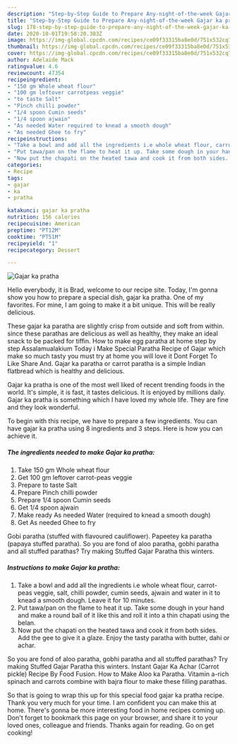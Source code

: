 ```yaml
---
description: "Step-by-Step Guide to Prepare Any-night-of-the-week Gajar ka pratha"
title: "Step-by-Step Guide to Prepare Any-night-of-the-week Gajar ka pratha"
slug: 178-step-by-step-guide-to-prepare-any-night-of-the-week-gajar-ka-pratha
date: 2020-10-01T19:58:20.303Z
image: https://img-global.cpcdn.com/recipes/ce09f33315ba8e0d/751x532cq70/gajar-ka-pratha-recipe-main-photo.jpg
thumbnail: https://img-global.cpcdn.com/recipes/ce09f33315ba8e0d/751x532cq70/gajar-ka-pratha-recipe-main-photo.jpg
cover: https://img-global.cpcdn.com/recipes/ce09f33315ba8e0d/751x532cq70/gajar-ka-pratha-recipe-main-photo.jpg
author: Adelaide Mack
ratingvalue: 4.6
reviewcount: 47354
recipeingredient:
- "150 gm Whole wheat flour"
- "100 gm leftover carrotpeas veggie"
- "to taste Salt"
- "Pinch chilli powder"
- "1/4 spoon Cumin seeds"
- "1/4 spoon ajwain"
- "As needed Water required to knead a smooth dough"
- "As needed Ghee to fry"
recipeinstructions:
- "Take a bowl and add all the ingredients i.e whole wheat flour, carrot-peas veggie, salt, chilli powder, cumin seeds, ajwain and water in it to knead a smooth dough. Leave it for 10 minutes."
- "Put tawa/pan on the flame to heat it up. Take some dough in your hand and make a round ball of it like this and roll it into a thin chapati using the belan."
- "Now put the chapati on the heated tawa and cook it from both sides. Add the gee to give it a glaze. Enjoy the tasty paratha with butter, dahi or achar."
categories:
- Recipe
tags:
- gajar
- ka
- pratha

katakunci: gajar ka pratha 
nutrition: 156 calories
recipecuisine: American
preptime: "PT12M"
cooktime: "PT51M"
recipeyield: "1"
recipecategory: Dessert

---
```



![Gajar ka pratha](https://img-global.cpcdn.com/recipes/ce09f33315ba8e0d/751x532cq70/gajar-ka-pratha-recipe-main-photo.jpg)

Hello everybody, it is Brad, welcome to our recipe site. Today, I'm gonna show you how to prepare a special dish, gajar ka pratha. One of my favorites. For mine, I am going to make it a bit unique. This will be really delicious.

These gajar ka paratha are slightly crisp from outside and soft from within. since these parathas are delicious as well as healthy, they make an ideal snack to be packed for tiffin. How to make egg paratha at home step by step Assalamualakium Today i Make Special Paratha Recipe of Gajar which make so much tasty you must try at home you will love it Dont Forget To Like Share And. Gajar ka paratha or carrot paratha is a simple Indian flatbread which is healthy and delicious.

Gajar ka pratha is one of the most well liked of recent trending foods in the world. It's simple, it is fast, it tastes delicious. It is enjoyed by millions daily. Gajar ka pratha is something which I have loved my whole life. They are fine and they look wonderful.


To begin with this recipe, we have to prepare a few ingredients. You can have gajar ka pratha using 8 ingredients and 3 steps. Here is how you can achieve it.

<!--inarticleads1-->

##### The ingredients needed to make Gajar ka pratha:

1. Take 150 gm Whole wheat flour
1. Get 100 gm leftover carrot-peas veggie
1. Prepare to taste Salt
1. Prepare Pinch chilli powder
1. Prepare 1/4 spoon Cumin seeds
1. Get 1/4 spoon ajwain
1. Make ready As needed Water (required to knead a smooth dough)
1. Get As needed Ghee to fry


Gobi paratha (stuffed with flavoured cauliflower). Papeetey ka paratha (papaya stuffed paratha). So you are fond of aloo paratha, gobhi paratha and all stuffed parathas? Try making Stuffed Gajar Paratha this winters. 

<!--inarticleads2-->

##### Instructions to make Gajar ka pratha:

1. Take a bowl and add all the ingredients i.e whole wheat flour, carrot-peas veggie, salt, chilli powder, cumin seeds, ajwain and water in it to knead a smooth dough. Leave it for 10 minutes.
1. Put tawa/pan on the flame to heat it up. Take some dough in your hand and make a round ball of it like this and roll it into a thin chapati using the belan.
1. Now put the chapati on the heated tawa and cook it from both sides. Add the gee to give it a glaze. Enjoy the tasty paratha with butter, dahi or achar.


So you are fond of aloo paratha, gobhi paratha and all stuffed parathas? Try making Stuffed Gajar Paratha this winters. Instant Gajar Ka Achar (Carrot pickle) Recipe By Food Fusion. How to Make Aloo ka Paratha. Vitamin a-rich spinach and carrots combine with bajra flour to make these filling parathas. 

So that is going to wrap this up for this special food gajar ka pratha recipe. Thank you very much for your time. I am confident you can make this at home. There's gonna be more interesting food in home recipes coming up. Don't forget to bookmark this page on your browser, and share it to your loved ones, colleague and friends. Thanks again for reading. Go on get cooking!
